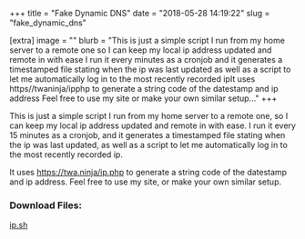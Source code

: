 +++
title = "Fake Dynamic DNS"
date = "2018-05-28 14:19:22"
slug = "fake_dynamic_dns"

[extra]
image = ""
blurb = "This is just a simple script I run from my home server to a remote one so I can keep my local ip address updated and remote in with ease I run it every  minutes as a cronjob and it generates a timestamped file stating when the ip was last updated as well as a script to let me automatically log in to the most recently recorded ipIt uses https//twaninja/ipphp to generate a string code of the datestamp and ip address Feel free to use my site or make your own similar setup..."
+++

This is just a simple script I run from my home server to a remote one, so I can keep my local ip address updated and remote in with ease. I run it every 15 minutes as a cronjob, and it generates a timestamped file stating when the ip was last updated, as well as a script to let me automatically log in to the most recently recorded ip.


It uses https://twa.ninja/ip.php to generate a string code of the datestamp and ip address. Feel free to use my site, or make your own similar setup.

<div class="post-files">
<h3>Download Files:</h3>
<div class="post-file">
<a href="/files/fake_dynamic_dns/ip.sh" target="_blank">ip.sh</a>
</div>
</div>
